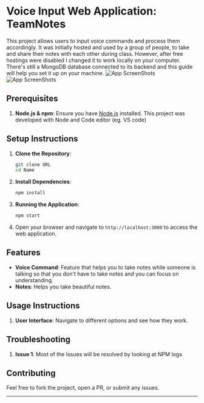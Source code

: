 # Voice Input Web Application: TeamNotes

This project allows users to input voice commands and process them accordingly. It was initially hosted and used by a group of people, to take and share their notes with each other during class. However, after free hostings were disabled I changed it to work locally on your computer. There's still a MongoDB database connected to its backend and this guide will help you set it up on your machine.
![App ScreenShots](views/Screenshot(22).png)
![App ScreenShots](views/Screenshot(23).png)

## Prerequisites

1. **Node.js & npm**: Ensure you have [Node.js](https://nodejs.org/) installed. This project was developed with Node and Code editor (eg. VS code)

## Setup Instructions

1. **Clone the Repository**:
   ```bash
   git clone URL
   cd Name
   ```

2. **Install Dependencies**:
   ```bash
   npm install
   ```

3. **Running the Application**:
   ```bash
   npm start
   ```

4. Open your browser and navigate to `http://localhost:3000` to access the web application.

## Features

- **Voice Command**: Feature that helps you to take notes while someone is talking so that you don't have to take notes and you can focus on understanding.
- **Notes**: Helps you take beautiful notes.

## Usage Instructions

1. **User Interface**: Navigate to different options and see how they work.

## Troubleshooting

1. **Issue 1**: Most of the Issues will be resolved by looking at NPM logs

## Contributing

Feel free to fork the project, open a PR, or submit any issues.

---

